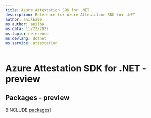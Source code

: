 ```yaml
---
title: Azure Attestation SDK for .NET
description: Reference for Azure Attestation SDK for .NET
author: anilba06
ms.author: anilba
ms.data: 11/22/2022
ms.topic: reference
ms.devlang: dotnet
ms.service: attestation
---
```

# Azure Attestation SDK for .NET - preview
## Packages - preview
[!INCLUDE [packages](attestation-index.md)]
